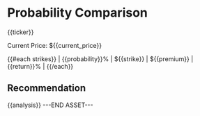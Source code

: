 # Probability Comparison
{{ticker}}

Current Price: ${{current_price}}

{{#each strikes}}
| {{probability}}% | ${{strike}} | ${{premium}} | {{return}}% |
{{/each}}

## Recommendation
{{analysis}}
---END ASSET---